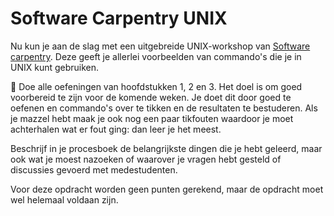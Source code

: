 # Software Carpentry UNIX

Nu kun je aan de slag met een uitgebreide UNIX-workshop van [Software carpentry](https://swcarpentry.github.io/shell-novice/). Deze geeft je allerlei voorbeelden van commando's die je in UNIX kunt gebruiken.

🌵 Doe alle oefeningen van hoofdstukken 1, 2 en 3. Het doel is om goed voorbereid te zijn voor de komende weken. Je doet dit door goed te oefenen en commando's over te tikken en de resultaten te bestuderen. Als je mazzel hebt maak je ook nog een paar tikfouten waardoor je moet achterhalen wat er fout ging: dan leer je het meest.

Beschrijf in je procesboek de belangrijkste dingen die je hebt geleerd, maar ook wat je moest nazoeken of waarover je vragen hebt gesteld of discussies gevoerd met medestudenten.

Voor deze opdracht worden geen punten gerekend, maar de opdracht moet wel helemaal voldaan zijn.
